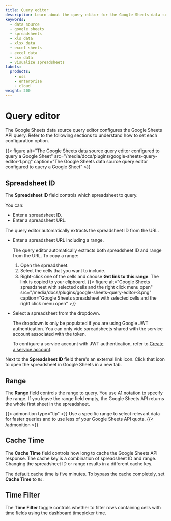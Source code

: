 ```yaml
---
title: Query editor
description: Learn about the query editor for the Google Sheets data source plugin to visualize Google Spreadsheets data in Grafana.
keywords:
  - data source
  - google sheets
  - spreadsheets
  - xls data
  - xlsx data
  - excel sheets
  - excel data
  - csv data
  - visualize spreadsheets
labels:
  products:
    - oss
    - enterprise
    - cloud
weight: 200
---
```


# Query editor

The Google Sheets data source query editor configures the Google Sheets API query. Refer to the following sections to understand how to set each configuration option.

{{< figure alt="The Google Sheets data source query editor configured to query a Google Sheet" src="/media/docs/plugins/google-sheets-query-editor-1.png" caption="The Google Sheets data source query editor configured to query a Google Sheet" >}}

## Spreadsheet ID

The **Spreadsheet ID** field controls which spreadsheet to query.

You can:

- Enter a spreadsheet ID.
- Enter a spreadsheet URL.

The query editor automatically extracts the spreadsheet ID from the URL.

- Enter a spreadsheet URL including a range.

  The query editor automatically extracts both spreadsheet ID and range from the URL.
  To copy a range:
  1. Open the spreadsheet.
  1. Select the cells that you want to include.
  1. Right-click one of the cells and choose **Get link to this range**.
   The link is copied to your clipboard.
{{< figure alt="Google Sheets spreadsheet with selected cells and the right click menu open" src="/media/docs/plugins/google-sheets-query-editor-3.png" caption="Google Sheets spreadsheet with selected cells and the right click menu open" >}}

- Select a spreadsheet from the dropdown.
  
  The dropdown is only be populated if you are using Google JWT authentication.
  You can only vide spreadsheets shared with the service account associated with the token.

  To configure a service account with JWT authentication, refer to [Create a service account](/docs/google-sheets-datasource/<SHEETS_DATA_SOURCE_VERSION>/setup/configure/#google-jwt-file).

Next to the **Spreadsheet ID** field there's an external link icon.
Click that icon to open the spreadsheet in Google Sheets in a new tab.

## Range

The **Range** field controls the range to query.
You use [A1 notation](https://developers.google.com/sheets/api/guides/concepts#a1_notation) to specify the range. If you leave the range field empty, the Google Sheets API returns the whole first sheet in the spreadsheet.

{{< admonition type="tip" >}}
Use a specific range to select relevant data for faster queries and to use less of your Google Sheets API quota.
{{< /admonition >}}

## Cache Time

The **Cache Time** field controls how long to cache the Google Sheets API response.
The cache key is a combination of spreadsheet ID and range.
Changing the spreadsheet ID or range results in a different cache key.

The default cache time is five minutes.
To bypass the cache completely, set **Cache Time** to `0s`.

## Time Filter

The **Time Filter** toggle controls whether to filter rows containing cells with time fields using the dashboard timepicker time.

